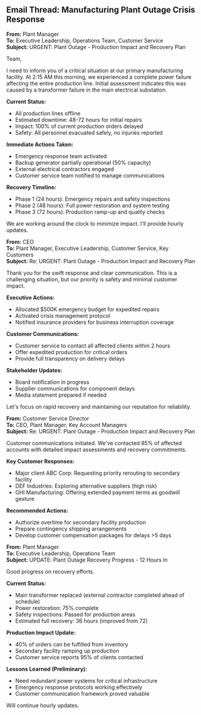 ## Email Thread: Manufacturing Plant Outage Crisis Response

**From:** Plant Manager  
**To:** Executive Leadership, Operations Team, Customer Service  
**Subject:** URGENT: Plant Outage - Production Impact and Recovery Plan  

Team,

I need to inform you of a critical situation at our primary manufacturing facility. At 2:15 AM this morning, we experienced a complete power failure affecting the entire production line. Initial assessment indicates this was caused by a transformer failure in the main electrical substation.

**Current Status:**
- All production lines offline
- Estimated downtime: 48-72 hours for initial repairs
- Impact: 100% of current production orders delayed
- Safety: All personnel evacuated safely, no injuries reported

**Immediate Actions Taken:**
- Emergency response team activated
- Backup generator partially operational (50% capacity)
- External electrical contractors engaged
- Customer service team notified to manage communications

**Recovery Timeline:**
- Phase 1 (24 hours): Emergency repairs and safety inspections
- Phase 2 (48 hours): Full power restoration and system testing
- Phase 3 (72 hours): Production ramp-up and quality checks

We are working around the clock to minimize impact. I'll provide hourly updates.

**From:** CEO  
**To:** Plant Manager, Executive Leadership, Customer Service, Key Customers  
**Subject:** Re: URGENT: Plant Outage - Production Impact and Recovery Plan  

Thank you for the swift response and clear communication. This is a challenging situation, but our priority is safety and minimal customer impact.

**Executive Actions:**
- Allocated $500K emergency budget for expedited repairs
- Activated crisis management protocol
- Notified insurance providers for business interruption coverage

**Customer Communications:**
- Customer service to contact all affected clients within 2 hours
- Offer expedited production for critical orders
- Provide full transparency on delivery delays

**Stakeholder Updates:**
- Board notification in progress
- Supplier communications for component delays
- Media statement prepared if needed

Let's focus on rapid recovery and maintaining our reputation for reliability.

**From:** Customer Service Director  
**To:** CEO, Plant Manager, Key Account Managers  
**Subject:** Re: URGENT: Plant Outage - Production Impact and Recovery Plan  

Customer communications initiated. We've contacted 85% of affected accounts with detailed impact assessments and recovery commitments.

**Key Customer Responses:**
- Major client ABC Corp: Requesting priority rerouting to secondary facility
- DEF Industries: Exploring alternative suppliers (high risk)
- GHI Manufacturing: Offering extended payment terms as goodwill gesture

**Recommended Actions:**
- Authorize overtime for secondary facility production
- Prepare contingency shipping arrangements
- Develop customer compensation packages for delays >5 days

**From:** Plant Manager  
**To:** Executive Leadership, Operations Team  
**Subject:** UPDATE: Plant Outage Recovery Progress - 12 Hours In  

Good progress on recovery efforts.

**Current Status:**
- Main transformer replaced (external contractor completed ahead of schedule)
- Power restoration: 75% complete
- Safety inspections: Passed for production areas
- Estimated full recovery: 36 hours (improved from 72)

**Production Impact Update:**
- 40% of orders can be fulfilled from inventory
- Secondary facility ramping up production
- Customer service reports 95% of clients contacted

**Lessons Learned (Preliminary):**
- Need redundant power systems for critical infrastructure
- Emergency response protocols working effectively
- Customer communication framework proved valuable

Will continue hourly updates.